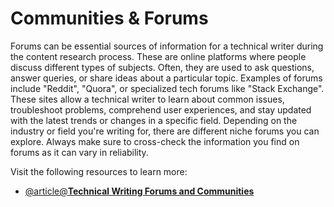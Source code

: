 # Communities & Forums

Forums can be essential sources of information for a technical writer during the content research process. These are online platforms where people discuss different types of subjects. Often, they are used to ask questions, answer queries, or share ideas about a particular topic. Examples of forums include "Reddit", "Quora", or specialized tech forums like "Stack Exchange". These sites allow a technical writer to learn about common issues, troubleshoot problems, comprehend user experiences, and stay updated with the latest trends or changes in a specific field. Depending on the industry or field you're writing for, there are different niche forums you can explore. Always make sure to cross-check the information you find on forums as it can vary in reliability.

Visit the following resources to learn more:

- [@article@**Technical Writing Forums and Communities**](https://blog.contentre.io/technical-writing-forums-and-communities/)

